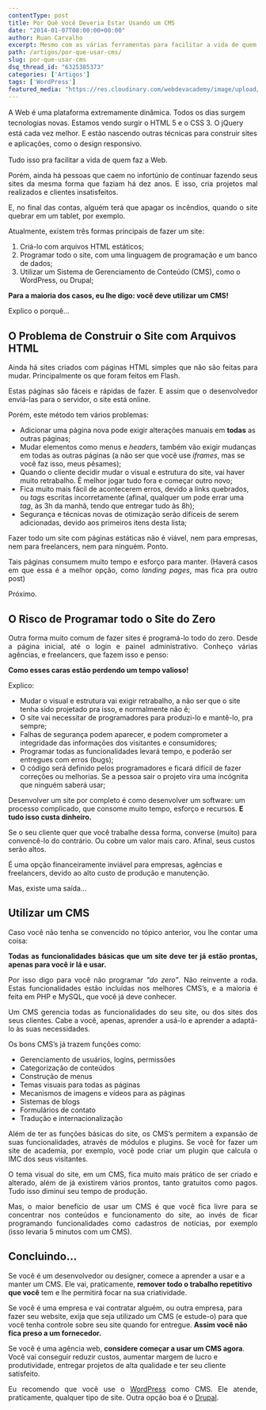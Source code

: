 ```yaml
---
contentType: post
title: Por Quê Você Deveria Estar Usando um CMS
date: "2014-01-07T08:00:00+00:00"
author: Ruan Carvalho
excerpt: Mesmo com as várias ferramentas para facilitar a vida de quem faz a Web, ainda há pessoas que fazem seus sites da mesma forma que faziam há dez anos. Atualmente, existem três formas principais de fazer um site, mas neste post você vai entender porquê você deve escolher usar um CMS.
path: /artigos/por-que-usar-cms/
slug: por-que-usar-cms
dsq_thread_id: "6325385373"
categories: ['Artigos']
tags: ['WordPress']
featured_media: "https://res.cloudinary.com/webdevacademy/image/upload/v1556582305/featured/wda-placeholder.jpg"
---
```

<span style="text-align: justify; line-height: 1.5em;">A Web é uma plataforma extremamente dinâmica. Todos os dias surgem tecnologias novas. Estamos vendo surgir o HTML 5 e o CSS 3. O jQuery está cada vez melhor. E estão nascendo outras técnicas para construir sites e aplicações, como o design responsivo.</span>

<p style="text-align: justify;">
  Tudo isso pra facilitar a vida de quem faz a Web.
</p>

<p style="text-align: justify;">
  <span style="text-align: justify;">Porém, ainda há pessoas que caem no infortúnio de continuar fazendo seus sites da mesma forma que faziam há dez anos. E isso, cria projetos mal realizados e clientes insatisfeitos.</span>
</p>

<p style="text-align: justify;">
  E, no final das contas, alguém terá que apagar os incêndios, quando o site quebrar em um tablet, por exemplo.
</p>

<p style="text-align: justify;">
  Atualmente, existem três formas principais de fazer um site:
</p>

  1. Criá-lo com arquivos HTML estáticos;
  2. Programar todo o site, com uma linguagem de programação e um banco de dados;
  3. Utilizar um Sistema de Gerenciamento de Conteúdo (CMS), como o WordPress, ou Drupal;

**Para a maioria dos casos, eu lhe digo: você deve utilizar um CMS!**

Explico o porquê&#8230;

## O Problema de Construir o Site com Arquivos HTML

<p style="text-align: justify;">
  Ainda há sites criados com páginas HTML simples que não são feitas para mudar. Principalmente os que foram feitos em Flash.
</p>

<p style="text-align: justify;">
  Estas páginas são fáceis e rápidas de fazer. E assim que o desenvolvedor enviá-las para o servidor, o site está online.
</p>

<p style="text-align: justify;">
  Porém, este método tem vários problemas:
</p>

<ul style="text-align: justify;">
  <li style="text-align: left;">
    Adicionar uma página nova pode exigir alterações manuais em <b>todas</b> as outras páginas;
  </li>
  <li style="text-align: left;">
    Mudar elementos como menus e <i>headers</i>, também vão exigir mudanças em todas as outras páginas (a não ser que você use <i>iframes</i>, mas se você faz isso, meus pêsames);
  </li>
  <li style="text-align: left;">
    Quando o cliente decidir mudar o visual e estrutura do site, vai haver muito retrabalho. É melhor jogar tudo fora e começar outro novo;
  </li>
  <li style="text-align: left;">
    Fica muito mais fácil de acontecerem erros, devido a links quebrados, ou <i>tags</i> escritas incorretamente (afinal, qualquer um pode errar uma <i>tag</i>, às 3h da manhã, tendo que entregar tudo às 8h);
  </li>
  <li style="text-align: left;">
    Segurança e técnicas novas de otimização serão difíceis de serem adicionadas, devido aos primeiros itens desta lista;
  </li>
</ul>

<p style="text-align: justify;">
  Fazer todo um site com páginas estáticas não é viável, nem para empresas, nem para freelancers, nem para ninguém. Ponto.
</p>

<p style="text-align: justify;">
  Tais páginas consumem muito tempo e esforço para manter. (Haverá casos em que essa é a melhor opção, como <em>landing pages</em>, mas fica pra outro post)
</p>

Próximo.

## O Risco de Programar todo o Site do Zero

<p style="text-align: justify;">
  Outra forma muito comum de fazer sites é programá-lo todo do zero. Desde a página inicial, até o login e painel administrativo. Conheço várias agências, e freelancers, que fazem isso e penso:
</p>

<p style="text-align: justify;">
  <b>Como esses caras estão perdendo um tempo valioso!</b>
</p>

<p style="text-align: justify;">
  Explico:
</p>

  * Mudar o visual e estrutura vai exigir retrabalho, a não ser que o site tenha sido projetado pra isso, e normalmente não é;
  * O site vai necessitar de programadores para produzi-lo e mantê-lo, pra sempre;
  * Falhas de segurança podem aparecer, e podem comprometer a integridade das informações dos visitantes e consumidores;
  * Programar todas as funcionalidades levará tempo, e poderão ser entregues com erros (bugs);
  * O código será definido pelos programadores e ficará difícil de fazer correções ou melhorias. Se a pessoa sair o projeto vira uma incógnita que ninguém saberá usar;

Desenvolver um site por completo é como desenvolver um software: um processo complicado, que consome muito tempo, esforço e recursos. **E tudo isso custa dinheiro.**

Se o seu cliente quer que você trabalhe dessa forma, converse (muito) para convencê-lo do contrário. Ou cobre um valor mais caro. Afinal, seus custos serão altos.

É uma opção financeiramente inviável para empresas, agências e freelancers, devido ao alto custo de produção e manutenção.

Mas, existe uma saída&#8230;

## Utilizar um CMS

<p style="text-align: justify;">
  Caso você não tenha se convencido no tópico anterior, vou lhe contar uma coisa:
</p>

<p style="text-align: justify;">
  <b>Todas as funcionalidades básicas que um site deve ter já estão prontas, apenas para você ir lá e usar.</b>
</p>

<p style="text-align: justify;">
  Por isso digo para você não programar <i>“do zero”</i>. Não reinvente a roda. Estas funcionalidades estão incluídas nos melhores CMS’s, e a maioria é feita em PHP e MySQL, que você já deve conhecer.
</p>

<p style="text-align: justify;">
  Um CMS gerencia todas as funcionalidades do seu site, ou dos sites dos seus clientes. Cabe a você, apenas, aprender a usá-lo e aprender a adaptá-lo às suas necessidades.
</p>

<p style="text-align: justify;">
  Os bons CMS’s já trazem funções como:
</p>

<ul style="text-align: justify;">
  <li>
    Gerenciamento de usuários, logins, permissões
  </li>
  <li>
    Categorização de conteúdos
  </li>
  <li>
    Construção de menus
  </li>
  <li>
    Temas visuais para todas as páginas
  </li>
  <li>
    Mecanismos de imagens e vídeos para as páginas
  </li>
  <li>
    Sistemas de blogs
  </li>
  <li>
    Formulários de contato
  </li>
  <li>
    Tradução e internacionalização
  </li>
</ul>

<p style="text-align: justify;">
  Além de ter as funções básicas do site, os CMS’s permitem a expansão de suas funcionalidades, através de módulos e plugins. Se você for fazer um site de academia, por exemplo, você pode criar um plugin que calcula o IMC dos seus visitantes.
</p>

<p style="text-align: justify;">
  O tema visual do site, em um CMS, fica muito mais prático de ser criado e alterado, além de já existirem vários prontos, tanto gratuitos como pagos. Tudo isso diminui seu tempo de produção.
</p>

<p style="text-align: justify;">
  Mas, o maior benefício de usar um CMS é que você fica livre para se concentrar nos conteúdos e funcionamento do site, ao invés de ficar programando funcionalidades como cadastros de notícias, por exemplo (isso levaria 5 minutos com um CMS).
</p>

<h2 style="text-align: justify;">
  Concluindo&#8230;
</h2>

Se você é um desenvolvedor ou designer, comece a aprender a usar e a manter um CMS. Ele vai, praticamente, **remover todo o trabalho repetitivo que você** tem e lhe permitirá focar na sua criatividade.

Se você é uma empresa e vai contratar alguém, ou outra empresa, para fazer seu website, exija que seja utilizado um CMS (e estude-o) para que você tenha controle sobre seu site quando for entregue. **Assim você não fica preso a um fornecedor.**

Se você é uma agência web, **considere começar a usar um CMS agora**. Você vai conseguir reduzir custos, aumentar margem de lucro e produtividade, entregar projetos de alta qualidade e ter seu cliente satisfeito.

<p style="text-align: justify;">
  Eu recomendo que você use o <a title="Wordpress Brasil" href="http://br.wordpress.org/" target="_blank">WordPress</a> como CMS. Ele atende, praticamente, qualquer tipo de site. Outra opção boa é o <a href="http://drupal.org" target="_blank">Drupal</a>.
</p>
